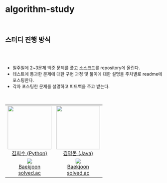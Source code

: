 # algorithm-study

<br/>

## 스터디 진행 방식

<br/><br/>
- 일주일에 2~3문제 백준 문제를 풀고 소스코드를 repository에 올린다.<br/>
- 테스트에 통과한 문제에 대한 구현 과정 및 풀이에 대한 설명을 주차별로 readme에 포스팅한다.<br/>
- 각자 포스팅한 문제를 설명하고 피드백을 주고 받는다.<br/>
<br/><br/>
<table>
    <tr>
      <td height="140px" align="center"> <a href="https://github.com/hesoo98"><img src="https://avatars.githubusercontent.com/u/8851063?v=4" width="140px" /><br/>김희수 (Python)</a></td>
      <td height="140px" align="center"> <a href="https://github.com/tenta3802"><img src="https://avatars.githubusercontent.com/u/84509774?v=4" width="140px" /><br/>김영돈 (Java)</a></td>
    </tr>
    <tr>
      <td align="center"><a href="https://solved.ac/hesoo98"><img src="http://mazassumnida.wtf/api/mini/generate_badge?boj=hesoo98" /></a><br/><a href="https://www.acmicpc.net/user/hesoo98">Baekjoon</a><br/><a href="https://solved.ac/profile/hesoo98">solved.ac</a></td>
      <td align="center"><a href="https://solved.ac/tenta3802"><img src="http://mazassumnida.wtf/api/mini/generate_badge?boj=tenta3802" /></a><br/><a href="https://www.acmicpc.net/user/tenta3802">Baekjoon</a><br/><a href="https://solved.ac/profile/tenta3802">solved.ac</a></td>
  </tr>
  
</table>
